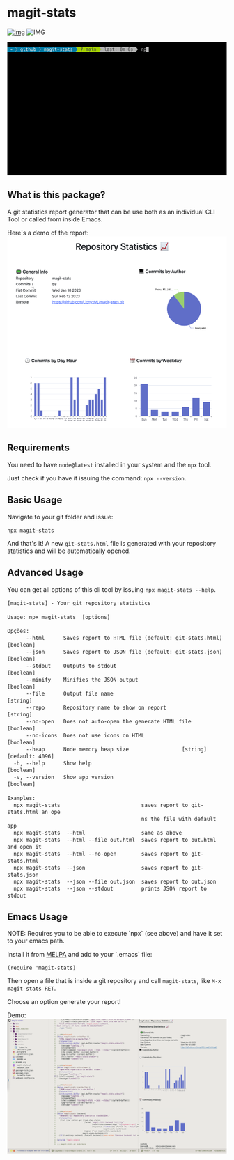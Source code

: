 # magit-stats

[![img](https://melpa.org/packages/magit-stats-badge.svg)](https://melpa.org/#/magit-stats) ![IMG](https://img.shields.io/badge/npx-magit--stats-red?style=plastic&logo=npm#)

![img](./doc/demo.gif)

## What is this package?

A git statistics report generator that can be use both as an individual CLI
Tool or called from inside Emacs.

Here's a demo of the report:
![img](./doc/demo.png)

## Requirements

You need to have `node@latest` installed in your system and the `npx` tool.

Just check if you have it issuing the command: `npx --version`.

## Basic Usage

Navigate to your git folder and issue:

    npx magit-stats

And that's it! A new `git-stats.html` file is generated with your
repository statistics and will be automatically opened.

## Advanced Usage

You can get all options of this cli tool by issuing `npx magit-stats --help`.

    [magit-stats] - Your git repository statistics

    Usage: npx magit-stats  [options]

    Opções:
          --html      Saves report to HTML file (default: git-stats.html)  [boolean]
          --json      Saves report to JSON file (default: git-stats.json)  [boolean]
          --stdout    Outputs to stdout                                    [boolean]
          --minify    Minifies the JSON output                             [boolean]
          --file      Output file name                                      [string]
          --repo      Repository name to show on report                     [string]
          --no-open   Does not auto-open the generate HTML file            [boolean]
          --no-icons  Does not use icons on HTML                           [boolean]
          --heap      Node memory heap size                 [string] [default: 4096]
      -h, --help      Show help                                            [boolean]
      -v, --version   Show app version                                     [boolean]

    Examples:
      npx magit-stats                          saves report to git-stats.html an ope
                                               ns the file with default app
      npx magit-stats  --html                  same as above
      npx magit-stats  --html --file out.html  saves report to out.html and open it
      npx magit-stats  --html --no-open        saves report to git-stats.html
      npx magit-stats  --json                  saves report to git-stats.json
      npx magit-stats  --json --file out.json  saves report to out.json
      npx magit-stats  --json --stdout         prints JSON report to stdout

## Emacs Usage

NOTE: Requires you to be able to execute \`npx\` (see above) and have it set
to your emacs path.

Install it from [MELPA](https://melpa.org/#/magit-stats) and add to your \`.emacs\` file:

    (require 'magit-stats)

Then open a file that is inside a git repository and call `magit-stats`, like `M-x magit-stats RET`.

Choose an option generate your report!

Demo:
![img](./doc/demo_emacs.png)
